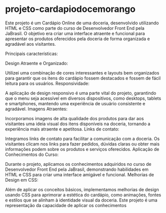 # projeto-cardapiodocemorango
Este projeto é um Cardápio Online de uma doceria, desenvolvido utilizando HTML e CSS como parte do curso de Desenvolvedor Front End pela JaBrasil. O objetivo era criar uma interface atraente e funcional para apresentar os produtos oferecidos pela doceria de forma organizada e agradável aos visitantes.

Principais características:

Design Atraente e Organizado:

Utilizei uma combinação de cores interessantes e layouts bem organizados para garantir que os itens do cardápio fossem destacados e fossem de fácil leitura para os usuários.
Responsividade:

A aplicação de design responsivo é uma parte vital do projeto, garantindo que o menu seja acessível em diversos dispositivos, como desktops, tablets e smartphones, mantendo uma experiência de usuário consistente e agradável.
Imagens Atraentes:

Incorporamos imagens de alta qualidade dos produtos para dar aos visitantes uma ideia visual dos itens disponíveis na doceria, tornando a experiência mais atraente e apetitosa.
Links de contato:

Integramos links de contato para facilitar a comunicação com a doceria. Os visitantes clicam nos links para fazer pedidos, dúvidas claras ou obter mais informações podem sobre os produtos e serviços oferecidos.
Aplicação de Conhecimentos do Curso:

Durante o projeto, aplicamos os conhecimentos adquiridos no curso de Desenvolvedor Front End pela JaBrasil, demonstrando habilidades em HTML e CSS para criar uma interface amigável e funcional.
Melhorias de Design em CSS:

Além de aplicar os conceitos básicos, implementamos melhorias de design usando CSS para aprimorar a estética do cardápio, como animações, fontes e estilos que se alinham à identidade visual da doceria.
Este projeto é uma representação da capacidade de aplicar os conhecimentos
